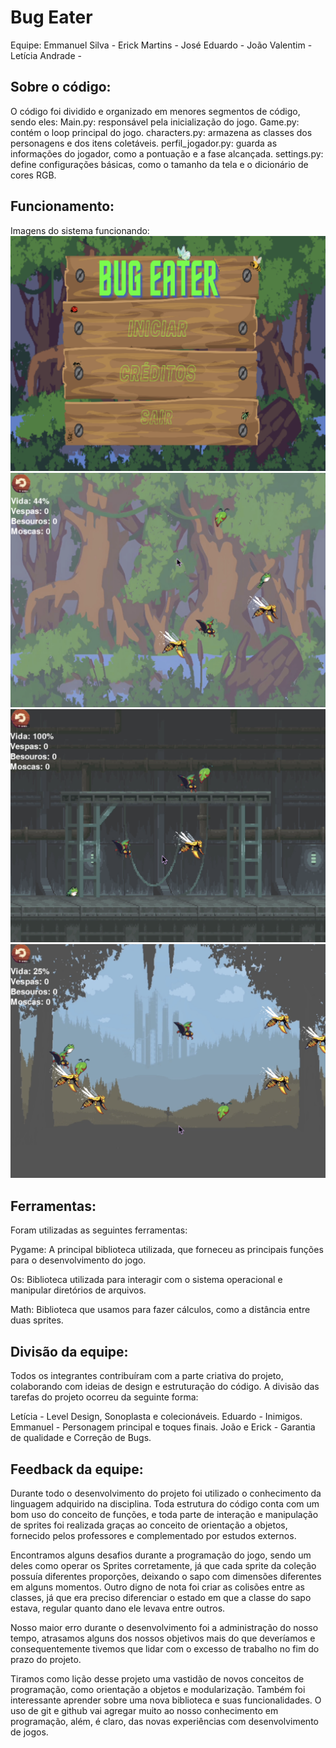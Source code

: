 # Bug Eater

 Equipe:
 Emmanuel Silva - <esn2>
 Erick Martins - <emgv>
 José Eduardo - <jejss>
 João Valentim - <jgvd>
 Letícia Andrade - <laob>

	
## Sobre o código: 
O código foi dividido e organizado em menores segmentos de código, sendo eles:
Main.py: responsável pela inicialização do jogo.
Game.py: contém o loop principal do jogo.
characters.py: armazena as classes dos personagens e dos itens coletáveis.
perfil_jogador.py: guarda as informações do jogador, como a pontuação e a fase alcançada.
settings.py: define configurações básicas, como o tamanho da tela e o dicionário de cores RGB.


## Funcionamento: 
Imagens do sistema funcionando:
![](https://github.com/andrxmedy/PyGame/blob/main/teste1.png?raw=true)
![](https://github.com/andrxmedy/PyGame/blob/main/teste2.png?raw=true)
![](https://github.com/andrxmedy/PyGame/blob/main/teste3.png?raw=true)
![](https://github.com/andrxmedy/PyGame/blob/main/teste4.png?raw=true)



## Ferramentas: 
Foram utilizadas as seguintes ferramentas:

Pygame: A principal biblioteca utilizada, que forneceu as principais funções para o desenvolvimento do jogo.

Os: Biblioteca utilizada para interagir com o sistema operacional e manipular diretórios de arquivos.

Math: Biblioteca que usamos para fazer cálculos, como a distância entre duas sprites.


## Divisão da equipe: 
Todos os integrantes contribuíram com a parte criativa do projeto, colaborando com ideias de design e estruturação do código. A divisão das tarefas do projeto ocorreu da seguinte forma:

Letícia - Level Design, Sonoplasta e colecionáveis.
Eduardo - Inimigos.
Emmanuel - Personagem principal e toques finais.
João e Erick - Garantia de qualidade e Correção de Bugs.

## Feedback da equipe: 
Durante todo o desenvolvimento do projeto foi utilizado o conhecimento da linguagem adquirido na disciplina. Toda estrutura do código conta com um bom uso do conceito de funções, e toda parte de interação e manipulação de sprites foi realizada graças ao conceito de orientação a objetos, fornecido pelos professores e complementado por estudos externos.

Encontramos alguns desafios durante a programação do jogo, sendo um deles como operar os Sprites corretamente, já que cada sprite da coleção possuía diferentes proporções, deixando o sapo com dimensões diferentes em alguns momentos. Outro digno de nota foi criar as colisões entre as classes, já que era preciso diferenciar o estado em que a classe do sapo estava, regular quanto dano
ele levava entre outros.

Nosso maior erro durante o desenvolvimento foi a administração do nosso tempo, atrasamos alguns dos nossos objetivos mais do que deveríamos e consequentemente tivemos que lidar com o excesso de trabalho no fim do prazo do projeto.


Tiramos como lição desse projeto uma vastidão de novos conceitos de programação, como orientação a objetos e modularização. Também foi interessante aprender sobre uma nova biblioteca e suas funcionalidades. O uso de git e github vai agregar muito ao nosso conhecimento em programação, além, é claro, das novas experiências com desenvolvimento de jogos.


